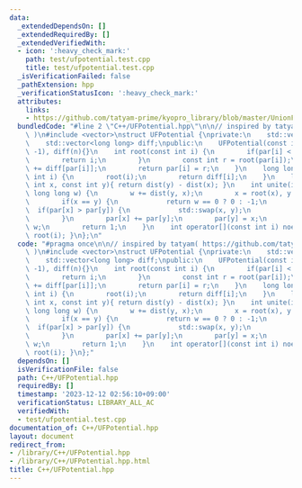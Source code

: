 ```yaml
---
data:
  _extendedDependsOn: []
  _extendedRequiredBy: []
  _extendedVerifiedWith:
  - icon: ':heavy_check_mark:'
    path: test/ufpotential.test.cpp
    title: test/ufpotential.test.cpp
  _isVerificationFailed: false
  _pathExtension: hpp
  _verificationStatusIcon: ':heavy_check_mark:'
  attributes:
    links:
    - https://github.com/tatyam-prime/kyopro_library/blob/master/UnionFind.cpp
  bundledCode: "#line 2 \"C++/UFPotential.hpp\"\n\n// inspired by tatyam( https://github.com/tatyam-prime/kyopro_library/blob/master/UnionFind.cpp\
    \ )\n#include <vector>\nstruct UFPotential {\nprivate:\n    std::vector<int> par;\n\
    \    std::vector<long long> diff;\npublic:\n    UFPotential(const int n): par(n,\
    \ -1), diff(n){}\n    int root(const int i) {\n        if(par[i] < 0) {\n    \
    \        return i;\n        }\n        const int r = root(par[i]);\n        diff[i]\
    \ += diff[par[i]];\n        return par[i] = r;\n    }\n    long long dist(const\
    \ int i) {\n        root(i);\n        return diff[i];\n    }\n    long long dist(const\
    \ int x, const int y){ return dist(y) - dist(x); }\n    int unite(int x, int y,\
    \ long long w) {\n        w += dist(y, x);\n        x = root(x), y = root(y);\n\
    \        if(x == y) {\n            return w == 0 ? 0 : -1;\n        }\n      \
    \  if(par[x] > par[y]) {\n            std::swap(x, y);\n            w = -w;\n\
    \        }\n        par[x] += par[y];\n        par[y] = x;\n        diff[y] =\
    \ w;\n        return 1;\n    }\n    int operator[](const int i) noexcept { return\
    \ root(i); }\n};\n"
  code: "#pragma once\n\n// inspired by tatyam( https://github.com/tatyam-prime/kyopro_library/blob/master/UnionFind.cpp\
    \ )\n#include <vector>\nstruct UFPotential {\nprivate:\n    std::vector<int> par;\n\
    \    std::vector<long long> diff;\npublic:\n    UFPotential(const int n): par(n,\
    \ -1), diff(n){}\n    int root(const int i) {\n        if(par[i] < 0) {\n    \
    \        return i;\n        }\n        const int r = root(par[i]);\n        diff[i]\
    \ += diff[par[i]];\n        return par[i] = r;\n    }\n    long long dist(const\
    \ int i) {\n        root(i);\n        return diff[i];\n    }\n    long long dist(const\
    \ int x, const int y){ return dist(y) - dist(x); }\n    int unite(int x, int y,\
    \ long long w) {\n        w += dist(y, x);\n        x = root(x), y = root(y);\n\
    \        if(x == y) {\n            return w == 0 ? 0 : -1;\n        }\n      \
    \  if(par[x] > par[y]) {\n            std::swap(x, y);\n            w = -w;\n\
    \        }\n        par[x] += par[y];\n        par[y] = x;\n        diff[y] =\
    \ w;\n        return 1;\n    }\n    int operator[](const int i) noexcept { return\
    \ root(i); }\n};"
  dependsOn: []
  isVerificationFile: false
  path: C++/UFPotential.hpp
  requiredBy: []
  timestamp: '2023-12-12 02:56:10+09:00'
  verificationStatus: LIBRARY_ALL_AC
  verifiedWith:
  - test/ufpotential.test.cpp
documentation_of: C++/UFPotential.hpp
layout: document
redirect_from:
- /library/C++/UFPotential.hpp
- /library/C++/UFPotential.hpp.html
title: C++/UFPotential.hpp
---
```

